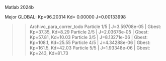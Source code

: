 Matlab 2024b

Mejor GLOBAL: Kp=96.20314  Kd= 0.00000   J=0.00133998
>> Archivo_para_correr_todo
Particle 1/5 | J=3.59708e-05 | Gbest: Kp=37.35, Kd=8.29
Particle 2/5 | J=2.03676e-05 | Gbest: Kp=57.81, Kd=10.03
Particle 3/5 | J=8.13271e-06 | Gbest: Kp=108.1, Kd=25.55
Particle 4/5 | J=4.34288e-06 | Gbest: Kp=161.5, Kd=42.03
Particle 5/5 | J=1.93348e-06 | Gbest: Kp=243, Kd=81.73

